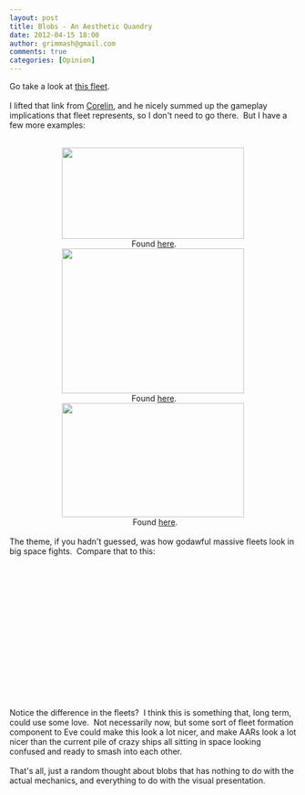 ```yaml
---
layout: post
title: Blobs - An Aesthetic Quandry
date: 2012-04-15 18:00
author: grimmash@gmail.com
comments: true
categories: [Opinion]
---
```

Go take a look at <a href="http://i.imgur.com/Gg4dD.jpg" target="_blank">this fleet</a>.<br /><br />I lifted that link from <a href="http://madhaberdashers.wordpress.com/" target="_blank">Corelin</a>, and he nicely summed up the gameplay implications that fleet represents, so I don't need to go there.&nbsp; But I have a few more examples:<br /><br /><div style="clear: both; text-align: center;"><a href="http://grimmash.com/wp-content/uploads/2012/04/eveswarm-300x1501.png" style="margin-left: 1em; margin-right: 1em;"><img border="0" height="160" src="http://grimmash.com/wp-content/uploads/2012/04/eveswarm-300x1501-300x150.png" width="320" /></a></div><div style="text-align: center;">&nbsp;Found <a href="http://eveswarm.com/2012/03/the-end-of-the-titan-blob/" target="_blank">here</a>.</div><div style="clear: both; text-align: center;"><a href="http://grimmash.com/wp-content/uploads/2012/04/gamerchick42-300x2381.jpg" style="margin-left: 1em; margin-right: 1em;"><img border="0" height="254" src="http://grimmash.com/wp-content/uploads/2012/04/gamerchick42-300x2381-300x238.jpg" width="320" /></a></div><div style="text-align: center;">&nbsp;Found <a href="http://www.gamerchick.net/2011/06/sktlandfill-ceo-from-test-alliance-on.html" target="_blank">here</a>.</div><div style="clear: both; text-align: center;"><a href="http://grimmash.com/wp-content/uploads/2012/04/holyblobbatman-300x1871.jpg" style="margin-left: 1em; margin-right: 1em;"><img border="0" height="200" src="http://grimmash.com/wp-content/uploads/2012/04/holyblobbatman-300x1871-300x187.jpg" width="320" /></a></div><div style="text-align: center;">&nbsp; Found <a href="http://evemonkey.wordpress.com/tag/northern-coalition/" target="_blank">here</a>.</div><div style="text-align: left;"><br />The theme, if you hadn't guessed, was how godawful massive fleets look in big space fights.&nbsp; Compare that to this:</div><div style="clear: both; text-align: center;"><object width="320" height="266" class codebase="http://download.macromedia.com/pub/shockwave/cabs/flash/swflash.cab#version=6,0,40,0" data-thumbnail-src="http://3.gvt0.com/vi/OSxSyv4LC1c/0.jpg"><param name="movie" value="http://www.youtube.com/v/OSxSyv4LC1c&fs=1&source=uds" /><param name="bgcolor" value="#FFFFFF" /><embed width="320" height="266"  src="http://www.youtube.com/v/OSxSyv4LC1c&fs=1&source=uds" type="application/x-shockwave-flash"></embed></object></div><div style="text-align: left;">Notice the difference in the fleets?&nbsp; I think this is something that, long term, could use some love.&nbsp; Not necessarily now, but some sort of fleet formation component to Eve could make this look a lot nicer, and make AARs look a lot nicer than the current pile of crazy ships all sitting in space looking confused and ready to smash into each other.</div><div style="text-align: left;"><br /></div><div style="text-align: left;">That's all, just a random thought about blobs that has nothing to do with the actual mechanics, and everything to do with the visual presentation.</div>
